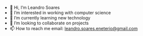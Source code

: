 - 👋 Hi, I’m Leandro Soares
- 👀 I’m interested in working with computer science
- 🌱 I’m currently learning new technology
- 💞️ I’m looking to collaborate on projects
- 📫 How to reach me email: leandro.soares.eneterio@gmail.com

<!---
Lurkerpyke/Lurkerpyke is a ✨ special ✨ repository because its `README.md` (this file) appears on your GitHub profile.
You can click the Preview link to take a look at your changes.
--->
